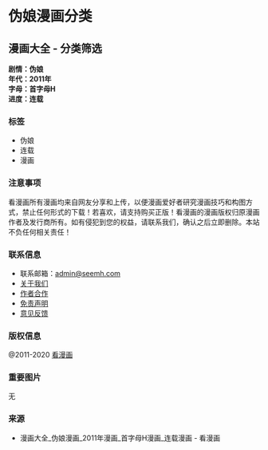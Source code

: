 # 伪娘漫画分类

## 漫画大全 - 分类筛选

**剧情：伪娘**  
**年代：2011年**  
**字母：首字母H**  
**进度：连载**  

### 标签
- 伪娘
- 连载
- 漫画

### 注意事项
看漫画所有漫画均来自网友分享和上传，以便漫画爱好者研究漫画技巧和构图方式，禁止任何形式的下载！若喜欢，请支持购买正版！看漫画的漫画版权归原漫画作者及发行商所有。如有侵犯到您的权益，请联系我们，确认之后立即删除。本站不负任何相关责任！ 

### 联系信息
- 联系邮箱：admin@seemh.com
- [关于我们](https://www.manhuagui.com/contact.html#a1)
- [作者合作](https://www.manhuagui.com/contact.html#a2)
- [免责声明](https://www.manhuagui.com/contact.html#a3)
- [意见反馈](https://www.manhuagui.com/tools/report.aspx)

### 版权信息
@2011-2020 [看漫画](https://www.manhuagui.com) 

### 重要图片
无

### 来源
- 漫画大全\_伪娘漫画\_2011年漫画\_首字母H漫画\_连载漫画 - 看漫画